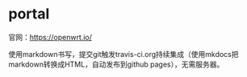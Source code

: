 # portal

官网：https://openwrt.io/

使用markdown书写，提交git触发travis-ci.org持续集成（使用mkdocs把markdown转换成HTML，自动发布到github pages），无需服务器。
